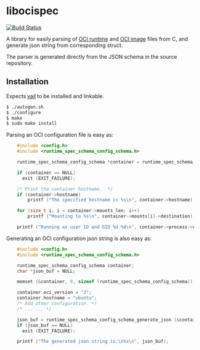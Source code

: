 libocispec
==========

[![Build Status](https://travis-ci.org/containers/libocispec.svg?branch=master)](https://travis-ci.org/containers/libocispec)

A library for easily parsing
of [OCI runtime](https://github.com/opencontainers/runtime-spec)
and [OCI image](https://github.com/opencontainers/image-spec) files
from C, and generate json string from corresponding struct.

The parser is generated directly from the JSON schema in the source repository.

## Installation
Expects [yajl](https://github.com/containers/yajl) to be installed and linkable.
```sh
$ ./autogen.sh
$ ./configure
$ make
$ sudo make install
```

Parsing an OCI configuration file is easy as:

```c
    #include <config.h>
    #include <runtime_spec_schema_config_schema.h>

    runtime_spec_schema_config_schema *container = runtime_spec_schema_config_schema_parse_file ("config.json", NULL, &err);

    if (container == NULL)
      exit (EXIT_FAILURE);

    /* Print the container hostname.  */
    if (container->hostname)
        printf ("The specified hostname is %s\n", container->hostname);

    for (size_t i; i < container->mounts_len; i++)
        printf ("Mounting to %s\n", container->mounts[i]->destination);

    printf ("Running as user ID and GID %d %d\n", container->process->user->uid, container->process->user->gid);

```

Generating an OCI configuration json string is also easy as:

```c
    #include <config.h>
    #include <runtime_spec_schema_config_schema.h>

    runtime_spec_schema_config_schema container;
    char *json_buf = NULL;

    memset (&container, 0, sizeof (runtime_spec_schema_config_schema));

    container.oci_version = "2";
    container.hostname = "ubuntu";
    /* Add other configuration. */
    /* ... ... */

    json_buf = runtime_spec_schema_config_schema_generate_json (&container, NULL, &err);
    if (json_buf == NULL)
      exit (EXIT_FAILURE);

    printf ("The generated json string is:\n%s\n", json_buf);

```
